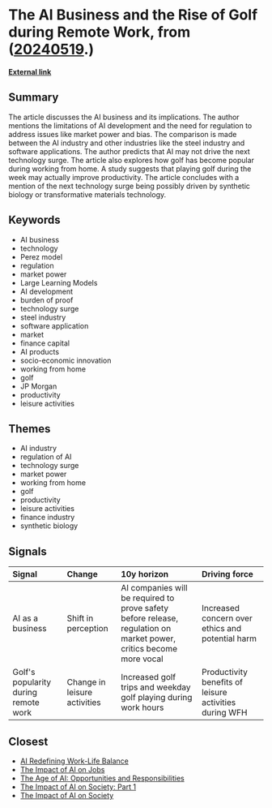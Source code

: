 # __The AI Business and the Rise of Golf during Remote Work__, from ([20240519](https://kghosh.substack.com/p/20240519).)

__[External link](https://justtwothings.substack.com/p/19-april-2023-ai-golf)__



## Summary

The article discusses the AI business and its implications. The author mentions the limitations of AI development and the need for regulation to address issues like market power and bias. The comparison is made between the AI industry and other industries like the steel industry and software applications. The author predicts that AI may not drive the next technology surge. The article also explores how golf has become popular during working from home. A study suggests that playing golf during the week may actually improve productivity. The article concludes with a mention of the next technology surge being possibly driven by synthetic biology or transformative materials technology.

## Keywords

* AI business
* technology
* Perez model
* regulation
* market power
* Large Learning Models
* AI development
* burden of proof
* technology surge
* steel industry
* software application
* market
* finance capital
* AI products
* socio-economic innovation
* working from home
* golf
* JP Morgan
* productivity
* leisure activities

## Themes

* AI industry
* regulation of AI
* technology surge
* market power
* working from home
* golf
* productivity
* leisure activities
* finance industry
* synthetic biology

## Signals

| Signal                               | Change                       | 10y horizon                                                                                                         | Driving force                                          |
|:-------------------------------------|:-----------------------------|:--------------------------------------------------------------------------------------------------------------------|:-------------------------------------------------------|
| AI as a business                     | Shift in perception          | AI companies will be required to prove safety before release, regulation on market power, critics become more vocal | Increased concern over ethics and potential harm       |
| Golf's popularity during remote work | Change in leisure activities | Increased golf trips and weekday golf playing during work hours                                                     | Productivity benefits of leisure activities during WFH |

## Closest

* [AI Redefining Work-Life Balance](bc5ff4c170f1f63b34eb7ca70775d8d7)
* [The Impact of AI on Jobs](17cff4adea214f71c7a5eed15307b0e7)
* [The Age of AI: Opportunities and Responsibilities](8acafe1fbe51c2de3cd689956b25b39f)
* [The Impact of AI on Society: Part 1](cf119665e47c7434e3e3c54dbbc585e3)
* [The Impact of AI on Society](87709d0e31dee725ec1f54b7f4facbc4)